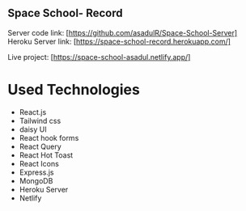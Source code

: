 ## Space School- Record

Server code link: [https://github.com/asadulR/Space-School-Server]
Heroku Server link: [https://space-school-record.herokuapp.com/]

Live project: [https://space-school-asadul.netlify.app/]


# Used Technologies
- React.js
- Tailwind css
- daisy UI
- React hook forms
- React Query
- React Hot Toast
- React Icons
- Express.js
- MongoDB
- Heroku Server
- Netlify